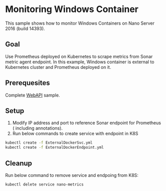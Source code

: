 # Monitoring Windows Container 

This sample shows how to monitor Windows Containers on Nano Server 2016 (build 14393).

## Goal

Use Prometheus deployed on Kubernetes to scrape metrics from Sonar metric agent endpoint. In this example, Windows container is external to Kubernetes cluster and Prometheus deployed on it.

## Prerequesites

Complete [WebAPI](https://github.com/infragravity/sonar-docker/tree/master/samples/WebApi) sample.

## Setup

1. Modify IP address and port to reference Sonar endpoint for Prometheus ( including annotations).
1. Run below commands to create service with endpoint in K8S

```bash
kubectl create -f ExternalDockerSvc.yml
kubectl create -f ExternalDockerEndpoint.yml
```

## Cleanup

Run below command to remove service and endpoing from K8S:

```bash
kubectl delete service nano-metrics 
```
